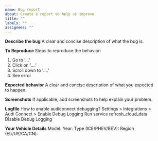 ```yaml
---
name: Bug report
about: Create a report to help us improve
title: ""
labels: ""
assignees: ""
---
```


**Describe the bug**
A clear and concise description of what the bug is.

**To Reproduce**
Steps to reproduce the behavior:

1. Go to '...'
2. Click on '....'
3. Scroll down to '....'
4. See error

**Expected behavior**
A clear and concise description of what you expected to happen.

**Screenshots**
If applicable, add screenshots to help explain your problem.

**Logfile**
How to enable audiconnect debugging?
Settings > Integrations > Audi Connect > Enable Debug Logging
Run service refresh_cloud_data
Disable Debug Logging

**Your Vehicle Details**
Model:
Year:
Type (ICE/PHEV/BEV):
Region (EU/US/CA/CN): 
